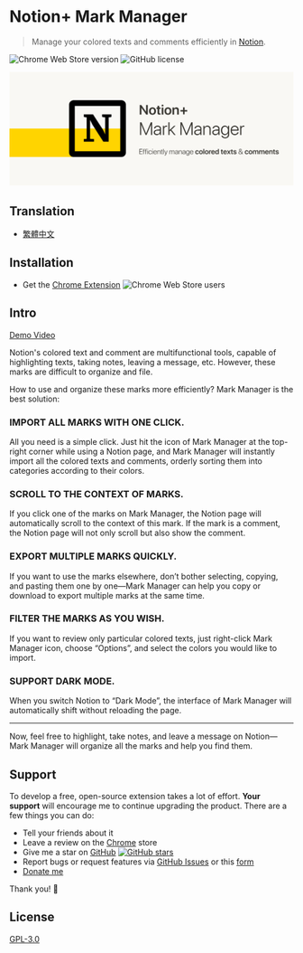 # Notion+ Mark Manager

> Manage your colored texts and comments efficiently in [Notion](https://www.notion.so/).

![Chrome Web Store version](https://img.shields.io/chrome-web-store/v/hipgmnlpnimedfepbfbfiaobohhffcfc?style=plastic)
![GitHub license](https://img.shields.io/github/license/yeefun/notion-mark-manager?style=plastic)

![marquee](./promotion/marquee.png)

## Translation
- [繁體中文](./README.zh.md)

## Installation

- Get the [Chrome Extension](https://chrome.google.com/webstore/detail/notion%20-mark-manager/hipgmnlpnimedfepbfbfiaobohhffcfc) ![Chrome Web Store users](https://img.shields.io/chrome-web-store/users/hipgmnlpnimedfepbfbfiaobohhffcfc?style=plastic)

## Intro

[Demo Video](https://youtu.be/XRHQ2zVmziI)

Notion's colored text and comment are multifunctional tools, capable of highlighting texts, taking notes, leaving a message, etc. However, these marks are difficult to organize and file.

How to use and organize these marks more efficiently? Mark Manager is the best solution:

### IMPORT ALL MARKS WITH ONE CLICK.

All you need is a simple click. Just hit the icon of Mark Manager at the top-right corner while using a Notion page, and Mark Manager will instantly import all the colored texts and comments, orderly sorting them into categories according to their colors.

### SCROLL TO THE CONTEXT OF MARKS.

If you click one of the marks on Mark Manager, the Notion page will automatically scroll to the context of this mark. If the mark is a comment, the Notion page will not only scroll but also show the comment.

### EXPORT MULTIPLE MARKS QUICKLY.

If you want to use the marks elsewhere, don’t bother selecting, copying, and pasting them one by one—Mark Manager can help you copy or download to export multiple marks at the same time.

### FILTER THE MARKS AS YOU WISH.

If you want to review only particular colored texts, just right-click Mark Manager icon, choose “Options”, and select the colors you would like to import.

### SUPPORT DARK MODE.

When you switch Notion to “Dark Mode”, the interface of Mark Manager will automatically shift without reloading the page.

---

Now, feel free to highlight, take notes, and leave a message on Notion—Mark Manager will organize all the marks and help you find them.

## Support

To develop a free, open-source extension takes a lot of effort. **Your support** will encourage me to continue upgrading the product. There are a few things you can do:

- Tell your friends about it
- Leave a review on the [Chrome](https://chrome.google.com/webstore/detail/notion%20-mark-manager/hipgmnlpnimedfepbfbfiaobohhffcfc) store
- Give me a star on [GitHub](https://github.com/yeefun/notion-mark-manager) [![GitHub stars](https://img.shields.io/github/stars/yeefun/notion-mark-manager?style=social)](https://github.com/yeefun/notion-mark-manager/stargazers)
- Report bugs or request features via [GitHub Issues](https://github.com/yeefun/notion-mark-manager/issues/new) or this [form](https://docs.google.com/forms/d/e/1FAIpQLSdc8JGkmEpyjVbut57cd4fHMJGXEk4HITjmUGYo87f4jN-4zQ/viewform?usp=sf_link)
- [Donate me](https://pay.ecpay.com.tw/CreditPayment/ExpressCredit?MerchantID=3220361&Enn=e)

Thank you! 🙌

## License
[GPL-3.0](./LICENSE)
